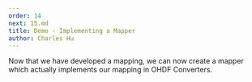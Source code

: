 ```yaml
---
order: 14
next: 15.md
title: Demo - Implementing a Mapper
author: Charles Hu
---
```


Now that we have developed a mapping, we can now create a mapper which actually implements our mapping in OHDF Converters.
